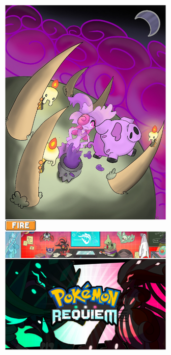 <div class="scroll-container">
  <img src="../img/home/gabry-taz.png" alt="Cinque Terre">
  <img src="../img/types/fire.png" alt="Fire">
  <img src="../img/home/dadrake.png" alt="Prova">
  <img src="../img/home/logo.png" alt="Logo">
</div>